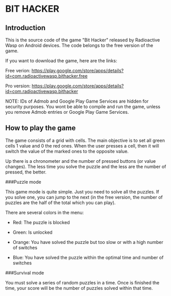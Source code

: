 BIT HACKER
==========

Introduction
------------

This is the source code of the game "Bit Hacker" released by Radioactive Wasp on Android devices. The
code belongs to the free version of the game. 

If you want to download the game, here are the links:

Free verion: https://play.google.com/store/apps/details?id=com.radioactivewasp.bithacker.free

Pro version: https://play.google.com/store/apps/details?id=com.radioactivewasp.bithacker

NOTE: IDs of Admob and Google Play Game Services are hidden for security purposes. You wont be
able to compile and run the game, unless you remove Admob entries or Google Play Game Services.

How to play the game
--------------------

The game consists of a grid with cells. The main objective is to set all green cells 1 value and 0 the
red ones. When the user presses a cell, then it will switch the value of the marked ones to the opposite
value.

Up there is a chronometer and the number of pressed buttons (or value changes). The less time you solve
the puzzle and the less are the number of pressed, the better.

###Puzzle mode

This game mode is quite simple. Just you need to solve all the puzzles. If you solve one, you can jump
to the next (in the free version, the number of puzzles are the half of the total which you can play).

There are several colors in the menu:

* Red: The puzzle is blocked

* Green: Is unlocked

* Orange: You have solved the puzzle but too slow or with a high number of switches

* Blue: You have solved the puzzle within the optimal time and number of switches

###Survival mode

You must solve a series of random puzzles in a time. Once is finished the time, your score will be
the number of puzzles solved within that time.